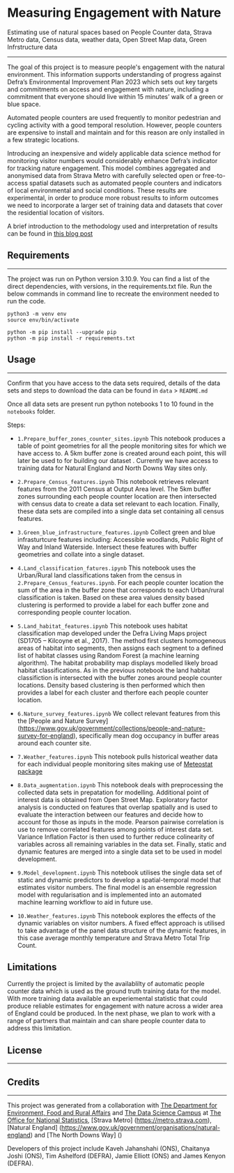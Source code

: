 # Measuring Engagement with Nature

Estimating use of natural spaces based on People Counter data, Strava Metro data, Census data, weather data, Open Street Map data, Green Infrstructure data

________________________________________________________________
The goal of this project is to measure people's engagement with the natural environment. This information supports understanding of progress against Defra’s Environmental Improvement Plan 2023 which sets out key targets and commitments on access and engagement with nature, including a commitment that everyone should live within 15 minutes’ walk of a green or blue space.

Automated people counters are used frequently to monitor pedestrian and cycling activity with a good temporal resolution. However, people counters are expensive to install and maintain and for this reason are only installed in a few strategic locations. 

Introducing an inexpensive and widely applicable data science method for monitoring visitor numbers would considerably enhance Defra’s indicator for tracking nature engagement. This model combines aggregated and anonymised data from Strava Metro with carefully selected open or free-to-access spatial datasets such as automated people counters and indicators of local environmental and social conditions. These results are experimental, in order to produce more robust results to inform outcomes we need to incorporate a larger set of training data and datasets that cover the residential location of visitors. 

A brief introduction to the methodology used and interpretation of results can be found in [this blog post](https://datasciencecampus.ons.gov.uk/using-open-source-data-to-measure-our-engagement-with-the-natural-environment/)


## Requirements
_________________________________________________________________

The project was run on Python version 3.10.9. You can find a list of the direct dependencies, with versions, in the requirements.txt file.
Run the below commands in command line to recreate the environment needed to run the code.

```shell
python3 -m venv env
source env/bin/activate

python -m pip install --upgrade pip
python -m pip install -r requirements.txt

```


## Usage
_________________________________________________________________
Confirm that you have access to the data sets required, details of the data sets and steps to download the data can be found in `data` > `README.md`

Once all data sets are present run python notebooks 1 to 10 found in the `notebooks` folder. 

Steps:

* `1.Prepare_buffer_zones_counter_sites.ipynb` This notebook produces a table of point geometries for all the people monitoring sites for which we have access to. A 5km buffer zone is created around each point, this will later be used to for building our dataset . Currently we have access to training data for Natural England and North Downs Way sites only.

* `2.Prepare_Census_features.ipynb` This notebook retrieves relevant features from the 2011 Census at Output Area level. The 5km buffer zones surrounding each people counter location are then intersected with census data to create a data set relevant to each location. Finally, these data sets are compiled into a single data set containing all census features.

* `3.Green_blue_infrastructure_features.ipynb` Collect green and blue infrasturtcure features including: Accessible woodlands, Public Right of Way and Inland Waterside. Intersect these features with buffer geometries and collate into a single dataset.

* `4.Land_classification_fatures.ipynb` This notebook uses the Urban/Rural land classifications taken from the census in `2.Prepare_Census_features.ipynb`. For each people counter location the sum of the area in the buffer zone that corresponds to each Urban/rural classification is taken. Based on these area values density based clustering is performed to provide a label for each buffer zone and corresponding people counter location. 

* `5.Land_habitat_features.ipynb` This notebook uses habitat classification map developed under the Defra Living Maps project (SD1705 – Kilcoyne et al., 2017). The method first clusters homogeneous areas of habitat into segments, then assigns each segment to a defined list of habitat classes using Random Forest (a machine learning algorithm). The habitat probability map displays modelled likely broad habitat classifications. As in the previous notebook the land habitat classifiction is intersected with the buffer zones around people counter locations. Density based clustering is then performed which then provides a label for each cluster and therfore each people counter location.

* `6.Nature_survey_features.ipynb` We collect relevant features from this the [People and Nature Survey] (https://www.gov.uk/government/collections/people-and-nature-survey-for-england), specifically mean dog occupancy in buffer areas around each counter site.

* `7.Weather_features.ipynb` This notebook pulls historical weather data for each individual people monitoring sites making use of [Meteostat package](https://meteostat.net/en/blog/obtain-weather-data-any-location-python)

* `8.Data_augmentation.ipynb` This notebook deals with preprocessing the collected data sets in prepatation for modelling. Additional point of interest data is obtained from Open Street Map. Exploratory factor analysis is conducted on features that overlap spatially and is used to evaluate the interaction between our features and decide how to account for those as inputs in the mode. Pearson pairwise correlation is use to remove correlated features among points of interest data set. Variance Inflation Factor is then used to further reduce colinearity of variables across all remaining variables in the data set. Finally, static and dynamic features are merged into a single data set to be used in model development.

* `9.Model_development.ipynb` This notebook utilises the single data set of static and dynamic predictors to develop a spatial-temporal model that estimates visitor numbers. The final model is an ensemble regression model with regularisation and is implemented into an automated machine learning workflow to aid in future use.

* `10.Weather_features.ipynb` This notebook explores the effects of the dynamic variables on visitor numbers. A fixed effect approach is utilised to take advantage of the panel data structure of the dynamic features, in this case average monthly temperature and Strava Metro Total Trip Count.


## Limitations

Currently the project is limited by the availablilty of automatic people counter data which is used as the ground truth training data for the model. With more training data available an experiemental statistic that could produce reliable estimates for engagement with nature across a wider area of England could be produced.  In the next phase, we plan to work with a range of partners that maintain and can share people counter data to address this limitation.

## License
_________________________________________________________________


## Credits
_________________________________________________________________

This project was generated from a collaboration with [The Department for Environment, Food and Rural Affairs](https://www.gov.uk/government/organisations/department-for-environment-food-rural-affairs) and [The Data Science Campus](https://datasciencecampus.ons.gov.uk/) at [The Office for National Statistics](https://www.ons.gov.uk/), [Strava Metro] (https://metro.strava.com), [Natural England] (https://www.gov.uk/government/organisations/natural-england) and [The North Downs Way] () 

Developers of this project include Kaveh Jahanshahi (ONS),  Chaitanya Joshi (ONS), Tim Ashelford (DEFRA), Jamie Elliott (ONS) and James Kenyon (DEFRA). 
